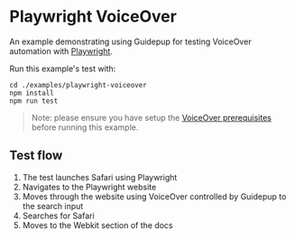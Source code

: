 # Playwright VoiceOver

An example demonstrating using Guidepup for testing VoiceOver automation with [Playwright](https://playwright.dev/).

Run this example's test with:

```console
cd ./examples/playwright-voiceover
npm install
npm run test
```

> Note: please ensure you have setup the [VoiceOver prerequisites](../../guides/voiceover-prerequisites/README.md) before running this example.

## Test flow

1. The test launches Safari using Playwright
2. Navigates to the Playwright website
3. Moves through the website using VoiceOver controlled by Guidepup to the search input
4. Searches for Safari
5. Moves to the Webkit section of the docs
